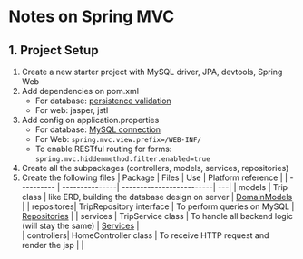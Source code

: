 # Notes on Spring MVC
## 1. Project Setup
1. Create a new starter project with MySQL driver, JPA, devtools, Spring Web
2. Add dependencies on pom.xml 
   - For database: [persistence validation](https://login.codingdojo.com/m/315/9533/64299)
   - For web: jasper, jstl
3. Add config on application.properties 
   - For database: [MySQL connection ](https://login.codingdojo.com/m/315/9533/64298)
   - For Web: ```spring.mvc.view.prefix=/WEB-INF/```
   - To enable RESTful routing for forms: ```spring.mvc.hiddenmethod.filter.enabled=true```
4. Create all the subpackages (controllers, models, services, repositories)
5. Create the following files
   | Package    | Files | Use | Platform reference | 
   | ---------- | ---------------| -------------------------| ---|
   | models     | Trip class | like ERD, building the database design on server | [DomainModels](https://login.codingdojo.com/m/315/9533/64299) |
   | repositores| TripRepository interface | To perform queries on MySQL | [Repositories](https://login.codingdojo.com/m/315/9533/64300) |
   | services   | TripService class | To handle all backend logic (will stay the same) | [Services](https://login.codingdojo.com/m/315/9533/64301) |  
   | controllers| HomeController class | To receive HTTP request and render the jsp |   |
